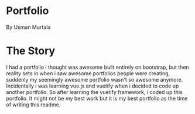 # Portfolio
By Usman Murtala

# The Story
I had a portfolio i thought was awesome built entirely on bootstrap, but then reality
sets in when i saw awesome portfolios people were creating, suddenly my seemingly awesome
portfolio wasn't so awesome anymore. Incidentally i was learning vue.js and vuetify when
i decided to code up another portfolio. So after learning the vuetify framework, i coded up
this portfolio. It might not be my best work but it is my best portfolio as the time of writing
this readme.
